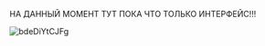НА ДАННЫЙ МОМЕНТ ТУТ ПОКА ЧТО ТОЛЬКО ИНТЕРФЕЙС!!!


![bdeDiYtCJFg](https://github.com/VegasYT/Java_files_redactor/assets/51318919/516787cf-9bb6-421f-bbcd-d0475b9a1def)
